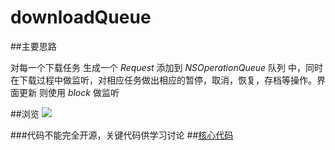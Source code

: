 # downloadQueue

##主要思路

对每一个下载任务 生成一个 *Request* 添加到 *NSOperationQueue* 队列 中，同时 在下载过程中做监听，对相应任务做出相应的暂停，取消，恢复，存档等操作。界面更新 则使用 *block* 做监听

##浏览 
![](https://github.com/lfb-cd/downloadQueue/blob/master/downloadQueue.gif)

###代码不能完全开源，关键代码供学习讨论
##[核心代码](https://github.com/lfb-cd/downloadQueue/edit/master/code/article.md)
